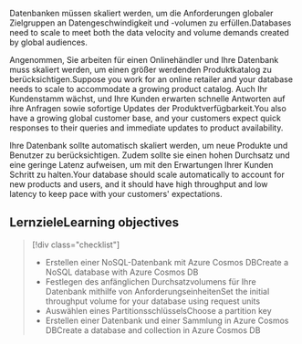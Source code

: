 <span data-ttu-id="42d07-101">Datenbanken müssen skaliert werden, um die Anforderungen globaler Zielgruppen an Datengeschwindigkeit und -volumen zu erfüllen.</span><span class="sxs-lookup"><span data-stu-id="42d07-101">Databases need to scale to meet both the data velocity and volume demands created by global audiences.</span></span>

<span data-ttu-id="42d07-102">Angenommen, Sie arbeiten für einen Onlinehändler und Ihre Datenbank muss skaliert werden, um einen größer werdenden Produktkatalog zu berücksichtigen.</span><span class="sxs-lookup"><span data-stu-id="42d07-102">Suppose you work for an online retailer and your database needs to scale to accommodate a growing product catalog.</span></span> <span data-ttu-id="42d07-103">Auch Ihr Kundenstamm wächst, und Ihre Kunden erwarten schnelle Antworten auf ihre Anfragen sowie sofortige Updates der Produktverfügbarkeit.</span><span class="sxs-lookup"><span data-stu-id="42d07-103">You also have a growing global customer base, and your customers expect quick responses to their queries and immediate updates to product availability.</span></span>

<span data-ttu-id="42d07-104">Ihre Datenbank sollte automatisch skaliert werden, um neue Produkte und Benutzer zu berücksichtigen. Zudem sollte sie einen hohen Durchsatz und eine geringe Latenz aufweisen, um mit den Erwartungen Ihrer Kunden Schritt zu halten.</span><span class="sxs-lookup"><span data-stu-id="42d07-104">Your database should scale automatically to account for new products and users, and it should have high throughput and low latency to keep pace with your customers' expectations.</span></span>

## <a name="learning-objectives"></a><span data-ttu-id="42d07-105">Lernziele</span><span class="sxs-lookup"><span data-stu-id="42d07-105">Learning objectives</span></span>
> [!div class="checklist"]
> * <span data-ttu-id="42d07-106">Erstellen einer NoSQL-Datenbank mit Azure Cosmos DB</span><span class="sxs-lookup"><span data-stu-id="42d07-106">Create a NoSQL database with Azure Cosmos DB</span></span>
> * <span data-ttu-id="42d07-107">Festlegen des anfänglichen Durchsatzvolumens für Ihre Datenbank mithilfe von Anforderungseinheiten</span><span class="sxs-lookup"><span data-stu-id="42d07-107">Set the initial throughput volume for your database using request units</span></span>
> * <span data-ttu-id="42d07-108">Auswählen eines Partitionsschlüssels</span><span class="sxs-lookup"><span data-stu-id="42d07-108">Choose a partition key</span></span>
> * <span data-ttu-id="42d07-109">Erstellen einer Datenbank und einer Sammlung in Azure Cosmos DB</span><span class="sxs-lookup"><span data-stu-id="42d07-109">Create a database and collection in Azure Cosmos DB</span></span>
